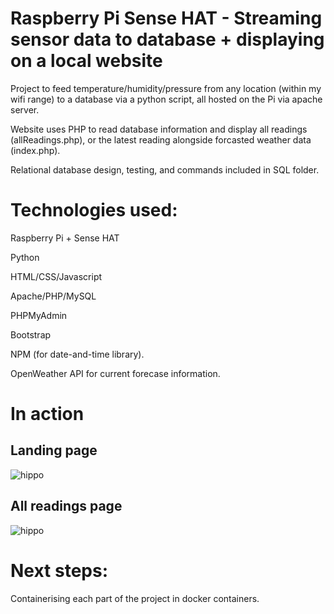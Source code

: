 # Raspberry Pi Sense HAT - Streaming sensor data to database + displaying on a local website

Project to feed temperature/humidity/pressure from any location (within my wifi range) to a database via a python script, all hosted on the Pi via apache server.

Website uses PHP to read database information and display all readings (allReadings.php), or the latest reading alongside forcasted weather data (index.php).

Relational database design, testing, and commands included in SQL folder.

# Technologies used:

Raspberry Pi + Sense HAT

Python

HTML/CSS/Javascript

Apache/PHP/MySQL

PHPMyAdmin

Bootstrap

NPM (for date-and-time library).

OpenWeather API for current forecase information.

# In action

## Landing page

![hippo](https://media.giphy.com/media/Kb9ZwlabNn5p5uekiI/giphy.gif)



## All readings page

![hippo](https://media.giphy.com/media/wpwVp14WCq13qH1exF/giphy.gif)


# Next steps:

Containerising each part of the project in docker containers.


